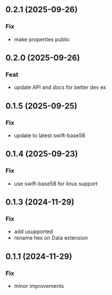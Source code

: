 ## 0.2.1 (2025-09-26)

### Fix

- make properties public

## 0.2.0 (2025-09-26)

### Feat

- update API and docs for better dev ex

## 0.1.5 (2025-09-25)

### Fix

- update to latest swift-base58

## 0.1.4 (2025-09-23)

### Fix

- use swift-base58 for linux support

## 0.1.3 (2024-11-29)

### Fix

- add usupported
- rename hex on Data extension

## 0.1.1 (2024-11-29)

### Fix

- minor improvements

